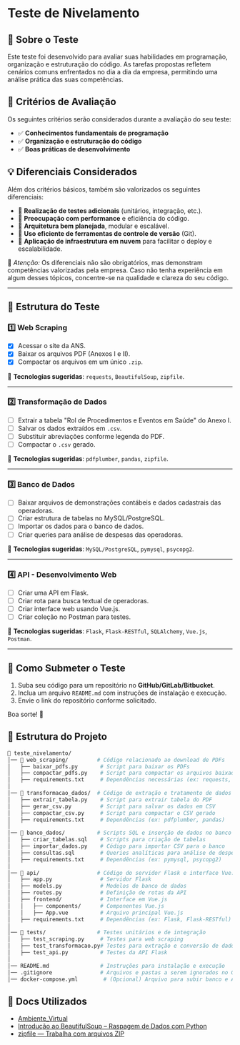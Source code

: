 # Teste de Nivelamento

## 📌 Sobre o Teste
Este teste foi desenvolvido para avaliar suas habilidades em programação, organização e estruturação do código. As tarefas propostas refletem cenários comuns enfrentados no dia a dia da empresa, permitindo uma análise prática das suas competências.

## 🎯 Critérios de Avaliação
Os seguintes critérios serão considerados durante a avaliação do seu teste:

- ✅ **Conhecimentos fundamentais de programação**
- ✅ **Organização e estruturação do código**
- ✅ **Boas práticas de desenvolvimento**

## 💡 Diferenciais Considerados
Além dos critérios básicos, também são valorizados os seguintes diferenciais:

- 🔹 **Realização de testes adicionais** (unitários, integração, etc.).
- 🔹 **Preocupação com performance** e eficiência do código.
- 🔹 **Arquitetura bem planejada**, modular e escalável.
- 🔹 **Uso eficiente de ferramentas de controle de versão** (Git).
- 🔹 **Aplicação de infraestrutura em nuvem** para facilitar o deploy e escalabilidade.

📢 *Atenção:* Os diferenciais não são obrigatórios, mas demonstram competências valorizadas pela empresa. Caso não tenha experiência em algum desses tópicos, concentre-se na qualidade e clareza do seu código.

---

## 📝 Estrutura do Teste

### **1️⃣ Web Scraping**
- [X] Acessar o site da ANS.
- [X] Baixar os arquivos PDF (Anexos I e II).
- [X] Compactar os arquivos em um único `.zip`.

📌 **Tecnologias sugeridas**: `requests`, `BeautifulSoup`, `zipfile`.

---

### **2️⃣ Transformação de Dados**
- [ ] Extrair a tabela "Rol de Procedimentos e Eventos em Saúde" do Anexo I.
- [ ] Salvar os dados extraídos em `.csv`.
- [ ] Substituir abreviações conforme legenda do PDF.
- [ ] Compactar o `.csv` gerado.

📌 **Tecnologias sugeridas**: `pdfplumber`, `pandas`, `zipfile`.

---

### **3️⃣ Banco de Dados**
- [ ] Baixar arquivos de demonstrações contábeis e dados cadastrais das operadoras.
- [ ] Criar estrutura de tabelas no MySQL/PostgreSQL.
- [ ] Importar os dados para o banco de dados.
- [ ] Criar queries para análise de despesas das operadoras.

📌 **Tecnologias sugeridas**: `MySQL/PostgreSQL`, `pymysql`, `psycopg2`.

---

### **4️⃣ API - Desenvolvimento Web**
- [ ] Criar uma API em Flask.
- [ ] Criar rota para busca textual de operadoras.
- [ ] Criar interface web usando Vue.js.
- [ ] Criar coleção no Postman para testes.

📌 **Tecnologias sugeridas**: `Flask`, `Flask-RESTful`, `SQLAlchemy`, `Vue.js`, `Postman`.

---

## 🚀 Como Submeter o Teste
1. Suba seu código para um repositório no **GitHub/GitLab/Bitbucket**.
2. Inclua um arquivo `README.md` com instruções de instalação e execução.
3. Envie o link do repositório conforme solicitado.

Boa sorte! 🚀

## 📂 Estrutura do Projeto

```graphql
📂 teste_nivelamento/
│── 📂 web_scraping/         # Código relacionado ao download de PDFs
│   ├── baixar_pdfs.py       # Script para baixar os PDFs
│   ├── compactar_pdfs.py    # Script para compactar os arquivos baixados
│   ├── requirements.txt     # Dependências necessárias (ex: requests, BeautifulSoup)
│
│── 📂 transformacao_dados/  # Código de extração e tratamento de dados
│   ├── extrair_tabela.py    # Script para extrair tabela do PDF
│   ├── gerar_csv.py         # Script para salvar os dados em CSV
│   ├── compactar_csv.py     # Script para compactar o CSV gerado
│   ├── requirements.txt     # Dependências (ex: pdfplumber, pandas)
│
│── 📂 banco_dados/          # Scripts SQL e inserção de dados no banco
│   ├── criar_tabelas.sql    # Scripts para criação de tabelas
│   ├── importar_dados.py    # Código para importar CSV para o banco
│   ├── consultas.sql        # Queries analíticas para análise de despesas
│   ├── requirements.txt     # Dependências (ex: pymysql, psycopg2)
│
│── 📂 api/                  # Código do servidor Flask e interface Vue.js
│   ├── app.py               # Servidor Flask
│   ├── models.py            # Modelos de banco de dados
│   ├── routes.py            # Definição de rotas da API
│   ├── frontend/            # Interface em Vue.js
│   │   ├── components/      # Componentes Vue.js
│   │   ├── App.vue          # Arquivo principal Vue.js
│   ├── requirements.txt     # Dependências (ex: Flask, Flask-RESTful)
│
│── 📂 tests/                # Testes unitários e de integração
│   ├── test_scraping.py     # Testes para web scraping
│   ├── test_transformacao.py# Testes para extração e conversão de dados
│   ├── test_api.py          # Testes da API Flask
│
│── README.md                # Instruções para instalação e execução
│── .gitignore               # Arquivos e pastas a serem ignorados no Git
│── docker-compose.yml        # (Opcional) Arquivo para subir banco e API com Docker
```

## 📝 Docs Utilizados

- [Ambiente_Virtual](https://docs.python.org/pt-br/3.13/tutorial/venv.html)
- [Introdução ao BeautifulSoup – Raspagem de Dados com Python](https://www.hashtagtreinamentos.com/introducao-ao-beautifulsoup-python)
- [zipfile — Trabalha com arquivos ZIP](https://docs.python.org/pt-br/3.13/library/zipfile.html)

